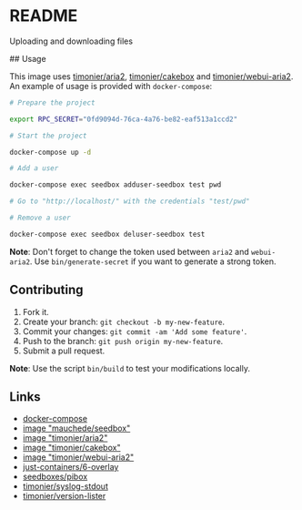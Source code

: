 # README

Uploading and downloading files

## Usage

This image uses [timonier/aria2](https://github.com/timonier/aria2), [timonier/cakebox](https://github.com/timonier/cakebox) and [timonier/webui-aria2](https://github.com/timonier/webui-aria2). An example of usage is provided with `docker-compose`:

```sh
# Prepare the project

export RPC_SECRET="0fd9094d-76ca-4a76-be82-eaf513a1ccd2"

# Start the project

docker-compose up -d

# Add a user

docker-compose exec seedbox adduser-seedbox test pwd

# Go to "http://localhost/" with the credentials "test/pwd"

# Remove a user

docker-compose exec seedbox deluser-seedbox test
```

__Note__: Don't forget to change the token used between `aria2` and `webui-aria2`. Use `bin/generate-secret` if you want to generate a strong token.

## Contributing

1. Fork it.
2. Create your branch: `git checkout -b my-new-feature`.
3. Commit your changes: `git commit -am 'Add some feature'`.
4. Push to the branch: `git push origin my-new-feature`.
5. Submit a pull request.

__Note__: Use the script `bin/build` to test your modifications locally.

## Links

* [docker-compose](https://docs.docker.com/compose/)
* [image "mauchede/seedbox"](https://hub.docker.com/r/mauchede/seedbox/)
* [image "timonier/aria2"](https://hub.docker.com/r/timonier/aria2/)
* [image "timonier/cakebox"](https://hub.docker.com/r/timonier/cakebox/)
* [image "timonier/webui-aria2"](https://hub.docker.com/r/timonier/webui-aria2/)
* [just-containers/6-overlay](https://github.com/just-containers/s6-overlay)
* [seedboxes/pibox](https://github.com/seedboxes/pibox)
* [timonier/syslog-stdout](https://github.com/timonier/syslog-stdout)
* [timonier/version-lister](https://github.com/timonier/version-lister)
